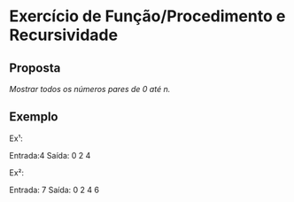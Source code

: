 # Exercício de Função/Procedimento e Recursividade

## Proposta
*Mostrar todos os números pares de 0 até n.*

## Exemplo
<p>Ex¹:</p>
Entrada:4
Saída: 0 2 4

<p>Ex²:</p>
Entrada: 7
Saída: 0 2 4 6